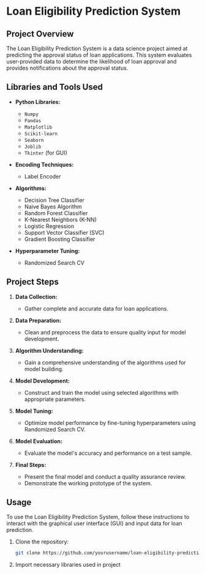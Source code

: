 # Loan Eligibility Prediction System

## Project Overview

The Loan Eligibility Prediction System is a data science project aimed at predicting the approval status of loan applications. This system evaluates user-provided data to determine the likelihood of loan approval and provides notifications about the approval status.

## Libraries and Tools Used

- **Python Libraries:**
  - `Numpy`
  - `Pandas`
  - `Matplotlib`
  - `Scikit-learn`
  - `Seaborn`
  - `Joblib`
  - `Tkinter` (for GUI)

- **Encoding Techniques:**
  - Label Encoder

- **Algorithms:**
  - Decision Tree Classifier
  - Naive Bayes Algorithm
  - Random Forest Classifier
  - K-Nearest Neighbors (K-NN)
  - Logistic Regression
  - Support Vector Classifier (SVC)
  - Gradient Boosting Classifier

- **Hyperparameter Tuning:**
  - Randomized Search CV

## Project Steps

1. **Data Collection:**
   - Gather complete and accurate data for loan applications.

2. **Data Preparation:**
   - Clean and preprocess the data to ensure quality input for model development.

3. **Algorithm Understanding:**
   - Gain a comprehensive understanding of the algorithms used for model building.

4. **Model Development:**
   - Construct and train the model using selected algorithms with appropriate parameters.

5. **Model Tuning:**
   - Optimize model performance by fine-tuning hyperparameters using Randomized Search CV.

6. **Model Evaluation:**
   - Evaluate the model's accuracy and performance on a test sample.

7. **Final Steps:**
   - Present the final model and conduct a quality assurance review.
   - Demonstrate the working prototype of the system.

## Usage

To use the Loan Eligibility Prediction System, follow these instructions to interact with the graphical user interface (GUI) and input data for loan prediction.

1. Clone the repository:
   ```bash
   git clone https://github.com/yourusername/loan-eligibility-prediction.git

2. Import necessary libraries used in project
